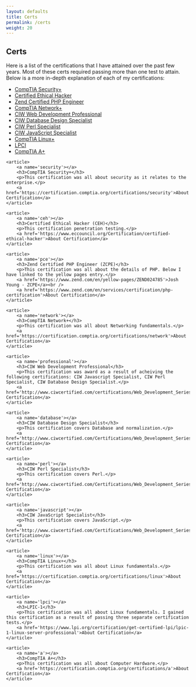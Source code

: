 ```yaml
---
layout: defaults
title: Certs
permalink: /certs
weight: 20
---
```

<section class='content'>
<h2>Certs</h2>
    <article>
        <p>
        Here is a list of the certifications that I have attained over the past few years.
        Most of these certs required passing more than one test to attain. Below is a more
        in-depth explanation of each of my certifications:
        <ul>
            <li><a href='#security'>CompTIA Security+</a></li>
            <li><a href='#ceh'>Certified Ethical Hacker</a></li>
            <li><a href='#pce'>Zend Certified PHP Engineer</a></li>
            <li><a href='#network'>CompTIA Network+</a></li>
            <li><a href='#professional'>CIW Web Development Professional</a></li>
            <li><a href='#database'>CIW Database Design Specialist</a></li>
            <li><a href='#perl'>CIW Perl Specialist</a></li>
            <li><a href='#javascript'>CIW JavaScript Specialist</a></li>
            <li><a href='#linux'>CompTIA Linux+</a></li>
            <li><a href='#lpci'>LPCI</a></li>
            <li><a href='#a'>CompTIA A+</a></li>
        </ul>
        </p>
    </article>

    <article>
        <a name='security'></a>
        <h3>CompTIA Security+</h3>
        <p>This certification was all about security as it relates to the enterprise.</p>
        <a href='https://certification.comptia.org/certifications/security'>About Certification</a>
    </article>

    <article>
        <a name='ceh'></a>
        <h3>Certified Ethical Hacker (CEH)</h3>
        <p>This certification penetration testing.</p>
        <a href='https://www.eccouncil.org/Certification/certified-ethical-hacker'>About Certification</a>
    </article>

    <article>
        <a name='pce'></a>
        <h3>Zend Certified PHP Engineer (ZCPE)</h3>
        <p>This certification was all about the details of PHP. Below I have linked to the yellow pages entry.</p>
        <a href='https://www.zend.com/en/yellow-pages/ZEND024785'>Josh Young - ZCPE</a><br />
        <a href='https://www.zend.com/en/services/certification/php-certification'>About Certification</a>
    </article>

    <article>
        <a name='network'></a>
        <h3>CompTIA Network+</h3>
        <p>This certification was all about Networking fundamentals.</p>
        <a href='https://certification.comptia.org/certifications/network'>About Certification</a>
    </article>

    <article>
        <a name='professional'></a>
        <h3>CIW Web Development Professional</h3>
        <p>This certification was award as a result of acheiving the following certifications: CIW Javascript Specialist, CIW Perl Specialist, CIW Database Design Specialist.</p>
        <a href='http://www.ciwcertified.com/certifications/Web_Development_Series/development.php'>About Certification</a>
    </article>

    <article>
        <a name='database'></a>
        <h3>CIW Database Design Specialist</h3>
        <p>This certification covers Database and normalization.</p>
        <a href='http://www.ciwcertified.com/Certifications/Web_Development_Series/database_design.php'>About Certification</a>
    </article>

    <article>
        <a name='perl'></a>
        <h3>CIW Perl Specialist</h3>
        <p>This certification covers Perl.</p>
        <a href='http://www.ciwcertified.com/Certifications/Web_Development_Series/perl.php'>About Certification</a>
    </article>

    <article>
        <a name='javascript'></a>
        <h3>CIW JavaScript Specialist</h3>
        <p>This certification covers JavaScript.</p>
        <a href='http://www.ciwcertified.com/Certifications/Web_Development_Series/javascript.php'>About Certification</a>
    </article>

    <article>
        <a name='linux'></a>
        <h3>CompTIA Linux+</h3>
        <p>This certification was all about Linux fundamentals.</p>
        <a href='https://certification.comptia.org/certifications/linux'>About Certification</a>
    </article>

    <article>
        <a name='lpci'></a>
        <h3>LPIC-1</h3>
        <p>This certification was all about Linux fundamentals. I gained this certification as a result of passing three separate certification tests.</p>
        <a href='https://www.lpi.org/certification/get-certified-lpi/lpic-1-linux-server-professional'>About Certification</a>
    </article>

    <article>
        <a name='a'></a>
        <h3>CompTIA A+</h3>
        <p>This certification was all about Computer Hardware.</p>
        <a href='https://certification.comptia.org/certifications/a'>About Certification</a>
    </article>

</section>
